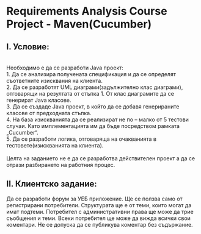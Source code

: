 # Requirements Analysis Course Project - Maven(Cucumber)

## I.	Условие:
<br>
Необходимо е да се разработи Java проект:

<br>
1.	Да се анализира получената спецификация и да се определят съответните изисквания на клиента. 
<br>
2.	Да се разработят UML диаграми(задължително клас диаграми), отговарящи на резултата от стъпка 1. От клас диаграмите да се генерират Java класове.
<br>
3.	Да се създаде Java проект, в който да се добавя генерираните класове от предходната стъпка.
<br>
4.	На база изискванията да се реализират не по – малко от 5 тестови случаи. Като имплементацията им да бъде посредством рамката „Cucumber“. 
<br>
5.	Да се разработи логикa, отговаряща на очакванията в тестовете(изискванията на клиента).
<br>
<br>
Целта на заданието не е да се разработва действителен проект а да се отрази разбирането на работния процес. 
<br>

## II.	Клиентскo заданиe:
Да се разработи форум за УЕБ приложение. Ще се ползва само от регистрирани потребители. Структурата ще е от теми, които могат да имат подтеми. Потребител с административни права ще може да трие съобщения и теми. Всеки потребител ще може да вижда всички свои коментари. Не се допуска да се публикува коментар без съдържание. 
